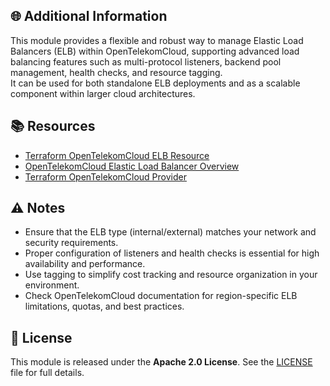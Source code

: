 ## 🌐 Additional Information  

This module provides a flexible and robust way to manage Elastic Load Balancers (ELB) within OpenTelekomCloud, supporting advanced load balancing features such as multi-protocol listeners, backend pool management, health checks, and resource tagging.  
It can be used for both standalone ELB deployments and as a scalable component within larger cloud architectures.

## 📚 Resources

- [Terraform OpenTelekomCloud ELB Resource](https://registry.terraform.io/providers/opentelekomcloud/opentelekomcloud/latest/docs/resources/lb_loadbalancer_v2)  
- [OpenTelekomCloud Elastic Load Balancer Overview](https://docs.otc.t-systems.com/elastic-load-balancing/index.html)  
- [Terraform OpenTelekomCloud Provider](https://registry.terraform.io/providers/opentelekomcloud/opentelekomcloud/latest/docs)  

## ⚠️ Notes  

- Ensure that the ELB type (internal/external) matches your network and security requirements.  
- Proper configuration of listeners and health checks is essential for high availability and performance.  
- Use tagging to simplify cost tracking and resource organization in your environment.  
- Check OpenTelekomCloud documentation for region-specific ELB limitations, quotas, and best practices.

## 🧾 License  

This module is released under the **Apache 2.0 License**. See the [LICENSE](./LICENSE) file for full details.
